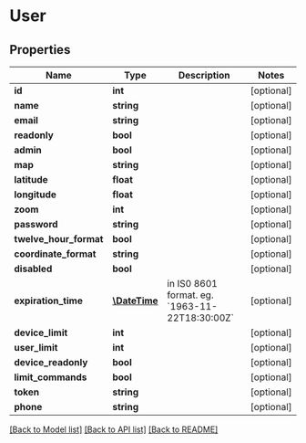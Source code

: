 # User

## Properties
Name | Type | Description | Notes
------------ | ------------- | ------------- | -------------
**id** | **int** |  | [optional] 
**name** | **string** |  | [optional] 
**email** | **string** |  | [optional] 
**readonly** | **bool** |  | [optional] 
**admin** | **bool** |  | [optional] 
**map** | **string** |  | [optional] 
**latitude** | **float** |  | [optional] 
**longitude** | **float** |  | [optional] 
**zoom** | **int** |  | [optional] 
**password** | **string** |  | [optional] 
**twelve_hour_format** | **bool** |  | [optional] 
**coordinate_format** | **string** |  | [optional] 
**disabled** | **bool** |  | [optional] 
**expiration_time** | [**\DateTime**](\DateTime.md) | in IS0 8601 format. eg. &#x60;1963-11-22T18:30:00Z&#x60; | [optional] 
**device_limit** | **int** |  | [optional] 
**user_limit** | **int** |  | [optional] 
**device_readonly** | **bool** |  | [optional] 
**limit_commands** | **bool** |  | [optional] 
**token** | **string** |  | [optional] 
**phone** | **string** |  | [optional] 

[[Back to Model list]](../README.md#documentation-for-models) [[Back to API list]](../README.md#documentation-for-api-endpoints) [[Back to README]](../README.md)


